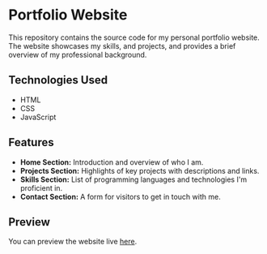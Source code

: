 # Portfolio Website

This repository contains the source code for my personal portfolio website. The website showcases my skills, and projects, and provides a brief overview of my professional background.

## Technologies Used

- HTML
- CSS
- JavaScript

## Features

- **Home Section:** Introduction and overview of who I am.
- **Projects Section:** Highlights of key projects with descriptions and links.
- **Skills Section:** List of programming languages and technologies I'm proficient in.
- **Contact Section:** A form for visitors to get in touch with me.

## Preview

You can preview the website live [here](https://amerb908.github.io/Portfolio/).
